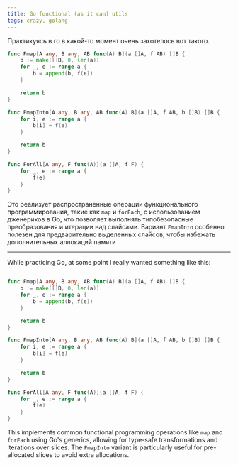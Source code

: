 ```yaml
---
title: Go functional (as it can) utils
tags: crazy, golang
---
```


Практикуясь в го в какой-то момент очень захотелось вот такого. 
 

```go
func Fmap[A any, B any, AB func(A) B](a []A, f AB) []B {
	b := make([]B, 0, len(a))
	for _, e := range a {
		b = append(b, f(e))
	}

	return b
}

func FmapInto[A any, B any, AB func(A) B](a []A, f AB, b []B) []B {
	for i, e := range a {
		b[i] = f(e)
	}

	return b
}

func ForAll[A any, F func(A)](a []A, f F) {
	for _, e := range a {
		f(e)
	}
}
```
Это реализует распространенные операции функционального программирования, такие как `map` и `forEach`, с использованием дженериков в Go, что позволяет выполнять типобезопасные преобразования и итерации над слайсами. Вариант `FmapInto` особенно полезен для предварительно выделенных слайсов, чтобы избежать дополнительных аллокаций памяти

---


While practicing Go, at some point I really wanted something like this:
```go

func Fmap[A any, B any, AB func(A) B](a []A, f AB) []B {
	b := make([]B, 0, len(a))
	for _, e := range a {
		b = append(b, f(e))
	}

	return b
}

func FmapInto[A any, B any, AB func(A) B](a []A, f AB, b []B) []B {
	for i, e := range a {
		b[i] = f(e)
	}

	return b
}

func ForAll[A any, F func(A)](a []A, f F) {
	for _, e := range a {
		f(e)
	}
}
```

This implements common functional programming operations like `map` and `forEach` using Go's generics, allowing for type-safe transformations and iterations over slices. The `FmapInto` variant is particularly useful for pre-allocated slices to avoid extra allocations.
